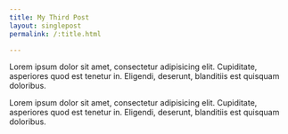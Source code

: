 ```yaml
---
title: My Third Post
layout: singlepost
permalink: /:title.html

---
```


<p>Lorem ipsum dolor sit amet, consectetur adipisicing elit. Cupiditate, asperiores quod est tenetur in. Eligendi, deserunt, blanditiis est quisquam doloribus.</p><!--more-->
<p><p>Lorem ipsum dolor sit amet, consectetur adipisicing elit. Cupiditate, asperiores quod est tenetur in. Eligendi, deserunt, blanditiis est quisquam doloribus.</p>